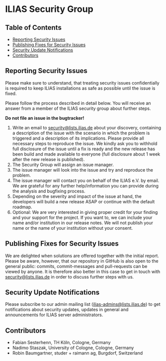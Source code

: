# ILIAS Security Group

## Table of Contents
* [Reporting Security Issues](#reporting-security-issues)
* [Publishing Fixes for Security Issues](#publishing-fixes-for-security-issues)
* [Security Update Notifications](#security-update-notifications)
* [Contributors](#contributors)

## Reporting Security Issues
Please make sure to understand, that treating security issues confidentially is required to keep ILIAS installations as safe as possible until the issue is fixed.

Please follow the process described in detail below. You will receive an answer from a member of the ILIAS security group about further steps.

**Do not file an issue in the bugtracker!**

1. Write an email to security@lists.ilias.de about your discovery, containing a description of the issue with the scenario in which the problem is triggered and a description of its implications. Please provide all necessary steps to reproduce the issue. We kindly ask you to withhold full disclosure of the issue until a fix is ready and the new release has been build and made available to everyone (full disclosure about 1 week after the new release is published).
2. The Security Group will assign an issue manager.
3. The issue manager will look into the issue and try and reproduce the problem.
4. The issue manager will contact you on behalf of the ILIAS e.V. by email. We are grateful for any further help/information you can provide during the analysis and bugfixing process.
5. Depending on the severity and impact of the issue at hand, the developers will build a new release ASAP or continue with the default roadmap.
6. Optional: We are very interested in giving proper credit for your finding and your support for the project. If you want to, we can include your name and/or institution in our release notes. We will not publish your name or the name of your institution without your consent.

## Publishing Fixes for Security Issues
We are delighted when solutions are offered together with the initial report. Please be aware, however, that our repository in GitHub is also open to the general public: commits, commit-messages and pull-requests can be viewed by anyone. It is therefore also better in this case to get in touch with security@lists.ilias.de in order to discuss further steps with us.

## Security Update Notifications
Please subscribe to our admin mailing list (ilias-admins@lists.ilias.de) to get notifications about security updates, updates in general and announcements for ILIAS server administrators.

## Contributors
* Fabian Sesterhenn, TH Köln, Cologne, Germany
* Nadimo Staszak, University of Cologne, Cologne, Germany
* Robin Baumgartner, studer + raimann ag, Burgdorf, Switzerland

